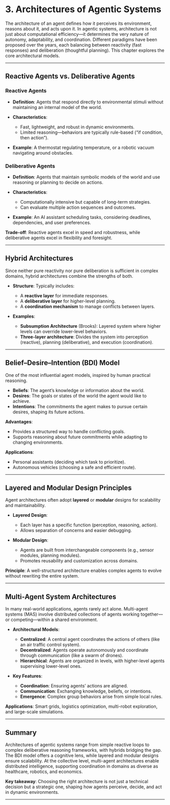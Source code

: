 # 3. **Architectures of Agentic Systems**

The architecture of an agent defines how it perceives its environment, reasons about it, and acts upon it. In agentic systems, architecture is not just about computational efficiency—it determines the very nature of autonomy, adaptability, and coordination. Different paradigms have been proposed over the years, each balancing between reactivity (fast responses) and deliberation (thoughtful planning). This chapter explores the core architectural models.

---

## Reactive Agents vs. Deliberative Agents

### Reactive Agents

* **Definition**: Agents that respond directly to environmental stimuli without maintaining an internal model of the world.
* **Characteristics**:

  * Fast, lightweight, and robust in dynamic environments.
  * Limited reasoning—behaviors are typically rule-based (“if condition, then action”).
* **Example**: A thermostat regulating temperature, or a robotic vacuum navigating around obstacles.

### Deliberative Agents

* **Definition**: Agents that maintain symbolic models of the world and use reasoning or planning to decide on actions.
* **Characteristics**:

  * Computationally intensive but capable of long-term strategies.
  * Can evaluate multiple action sequences and outcomes.
* **Example**: An AI assistant scheduling tasks, considering deadlines, dependencies, and user preferences.

**Trade-off**: Reactive agents excel in speed and robustness, while deliberative agents excel in flexibility and foresight.

---

## Hybrid Architectures

Since neither pure reactivity nor pure deliberation is sufficient in complex domains, hybrid architectures combine the strengths of both.

* **Structure**: Typically includes:

  * A **reactive layer** for immediate responses.
  * A **deliberative layer** for higher-level planning.
  * A **coordination mechanism** to manage conflicts between layers.
* **Examples**:

  * **Subsumption Architecture** (Brooks): Layered system where higher levels can override lower-level behaviors.
  * **Three-layer architecture**: Divides the system into perception (reactive), planning (deliberative), and execution (coordination).

---

## Belief–Desire–Intention (BDI) Model

One of the most influential agent models, inspired by human practical reasoning.

* **Beliefs**: The agent’s knowledge or information about the world.
* **Desires**: The goals or states of the world the agent would like to achieve.
* **Intentions**: The commitments the agent makes to pursue certain desires, shaping its future actions.

**Advantages**:

* Provides a structured way to handle conflicting goals.
* Supports reasoning about future commitments while adapting to changing environments.

**Applications**:

* Personal assistants (deciding which task to prioritize).
* Autonomous vehicles (choosing a safe and efficient route).

---

## Layered and Modular Design Principles

Agent architectures often adopt **layered** or **modular** designs for scalability and maintainability.

* **Layered Design**:

  * Each layer has a specific function (perception, reasoning, action).
  * Allows separation of concerns and easier debugging.

* **Modular Design**:

  * Agents are built from interchangeable components (e.g., sensor modules, planning modules).
  * Promotes reusability and customization across domains.

**Principle**: A well-structured architecture enables complex agents to evolve without rewriting the entire system.

---

## Multi-Agent System Architectures

In many real-world applications, agents rarely act alone. Multi-agent systems (MAS) involve distributed collections of agents working together—or competing—within a shared environment.

* **Architectural Models**:

  * **Centralized**: A central agent coordinates the actions of others (like an air traffic control system).
  * **Decentralized**: Agents operate autonomously and coordinate through communication (like a swarm of drones).
  * **Hierarchical**: Agents are organized in levels, with higher-level agents supervising lower-level ones.

* **Key Features**:

  * **Coordination**: Ensuring agents’ actions are aligned.
  * **Communication**: Exchanging knowledge, beliefs, or intentions.
  * **Emergence**: Complex group behaviors arise from simple local rules.

**Applications**: Smart grids, logistics optimization, multi-robot exploration, and large-scale simulations.

---

## Summary

Architectures of agentic systems range from simple reactive loops to complex deliberative reasoning frameworks, with hybrids bridging the gap. The BDI model offers a cognitive lens, while layered and modular designs ensure scalability. At the collective level, multi-agent architectures enable distributed intelligence, supporting coordination in domains as diverse as healthcare, robotics, and economics.

**Key takeaway**: Choosing the right architecture is not just a technical decision but a strategic one, shaping how agents perceive, decide, and act in dynamic environments.

---


